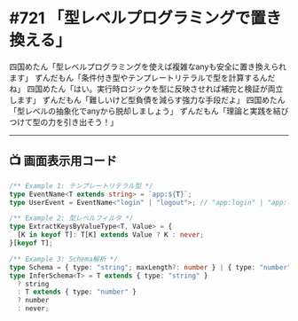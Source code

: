# #721 「型レベルプログラミングで置き換える」

四国めたん「型レベルプログラミングを使えば複雑なanyも安全に置き換えられます」
ずんだもん「条件付き型やテンプレートリテラルで型を計算するんだね」
四国めたん「はい。実行時ロジックを型に反映させれば補完と検証が両立します」
ずんだもん「難しいけど型負債を減らす強力な手段だよ」
四国めたん「型レベルの抽象化でanyから脱却しましょう」
ずんだもん「理論と実践を結びつけて型の力を引き出そう！」

---

## 📺 画面表示用コード

```typescript
/** Example 1: テンプレートリテラル型 */
type EventName<T extends string> = `app:${T}`;
type UserEvent = EventName<"login" | "logout">; // "app:login" | "app:logout"

/** Example 2: 型レベルフィルタ */
type ExtractKeysByValueType<T, Value> = {
  [K in keyof T]: T[K] extends Value ? K : never;
}[keyof T];

/** Example 3: Schema解析 */
type Schema = { type: "string"; maxLength?: number } | { type: "number"; min?: number };
type InferSchema<T> = T extends { type: "string" }
  ? string
  : T extends { type: "number" }
  ? number
  : never;
```
